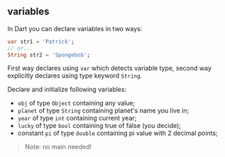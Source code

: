## variables

In Dart you can declare variables in two ways:

```dart
var str1 = 'Patrick';
// or...
String str2 = 'Spongebob';
```

First way declares using `var` which detects variable type, second way explicitly declares using type keyword `String`.

Declare and initialize following variables:

- `obj` of type `Object` containing any value;
- `planet` of type `String` containing planet's name you live in;
- `year` of type `int` containing current year;
- `lucky` of type `bool` containing true of false (you decide);
- constant `pi` of type `double` containing pi value with 2 decimal points;
  
> Note: no main needed!
